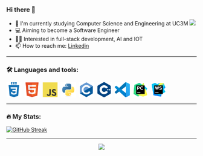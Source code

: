 
### Hi there 👋

<!--
**RuthNavarroCarrasco/RuthNavarroCarrasco** is a ✨ _special_ ✨ repository because its `README.md` (this file) appears on your GitHub profile.

Here are some ideas to get you started:

- 🔭 I’m currently working on ...
- 🌱 I’m currently learning ...
- 👯 I’m looking to collaborate on ...
- 🤔 I’m looking for help with ...
- 💬 Ask me about ...
- 📫 How to reach me: ...
- 😄 Pronouns: ...
- ⚡ Fun fact: ...
-->
- :green_book: I'm currently studying Computer Science and Engineering at UC3M <img src="https://media.giphy.com/media/WUlplcMpOCEmTGBtBW/giphy.gif" width="30">
- :computer: Aiming to become a Software Engineer
- :woman_technologist: Interested in full-stack development, AI and IOT
- 📫 How to reach me: 
<a href="https://www.linkedin.com/in/ruth-navarro-carrasco/" target="_blank">Linkedin</a>

---
### :hammer_and_wrench: Languages and tools:
<div>
  
 
  <img src="https://github.com/devicons/devicon/blob/master/icons/css3/css3-plain-wordmark.svg"  title="CSS3" alt="CSS" width="40" height="40"/>&nbsp;
  <img src="https://github.com/devicons/devicon/blob/master/icons/html5/html5-original.svg" title="HTML5" alt="HTML" width="40" height="40"/>&nbsp;
  <img src="https://github.com/devicons/devicon/blob/master/icons/javascript/javascript-original.svg" title="JavaScript" alt="JavaScript" width="40" height="40"/>&nbsp;
   <img src="https://github.com/devicons/devicon/blob/master/icons/python/python-original.svg" title="Python" alt="Python" width="40" height="40"/>&nbsp;
 <img src="https://github.com/devicons/devicon/blob/master/icons/c/c-original.svg" title="C" alt="C" width="40" height="40"/>&nbsp;
 <img src="https://github.com/devicons/devicon/blob/master/icons/cplusplus/cplusplus-plain.svg" title="Cpp" alt="cpp" width="40" height="40"/>&nbsp;
 <img src="https://github.com/devicons/devicon/blob/master/icons/vscode/vscode-original.svg" title="vscode" alt="vscode" width="40" height="40"/>&nbsp;
  <img src="https://github.com/devicons/devicon/blob/master/icons/pycharm/pycharm-original.svg" title="pycharm" alt="pycharm" width="40" height="40"/>&nbsp;
  <img src="https://github.com/devicons/devicon/blob/master/icons/webstorm/webstorm-original.svg" title="webstorm" alt="webstorm" width="40" height="40"/>
 </div>
 

---
### :fire: My Stats:
[![GitHub Streak](http://github-readme-streak-stats.herokuapp.com?user=RuthNavarroCarrasco&theme=transparent)](https://git.io/streak-stats)

---
<div id="header" align="center">
  <img src="https://media.giphy.com/media/v1.Y2lkPTc5MGI3NjExYTU4YzZmNThlMjI1NzVmOTNkNDJjMGRkMDcyYmNlMzFjM2Q3NmY5MSZjdD1n/Ho8klqe5oPLa8g6BNe/giphy.gif" width="300"/>
</div>


